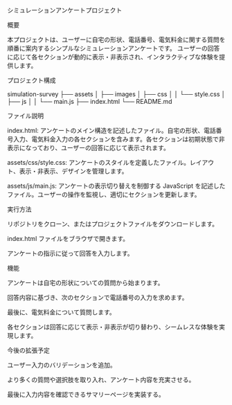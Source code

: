 シミュレーションアンケートプロジェクト

概要

本プロジェクトは、ユーザーに自宅の形状、電話番号、電気料金に関する質問を順番に案内するシンプルなシミュレーションアンケートです。
ユーザーの回答に応じて各セクションが動的に表示・非表示され、インタラクティブな体験を提供します。

プロジェクト構成

simulation-survey
├── assets
│   ├── images
│   ├── css
│   │   └── style.css
│   ├── js
│   │   └── main.js
├── index.html
└── README.md


ファイル説明

index.html: アンケートのメイン構造を記述したファイル。自宅の形状、電話番号入力、電気料金入力の各セクションを含みます。各セクションは初期状態で非表示になっており、ユーザーの回答に応じて表示されます。

assets/css/style.css: アンケートのスタイルを定義したファイル。レイアウト、表示・非表示、デザインを管理します。

assets/js/main.js: アンケートの表示切り替えを制御する JavaScript を記述したファイル。ユーザーの操作を監視し、適切にセクションを更新します。

実行方法

リポジトリをクローン、またはプロジェクトファイルをダウンロードします。

index.html ファイルをブラウザで開きます。

アンケートの指示に従って回答を入力します。

機能

アンケートは自宅の形状についての質問から始まります。

回答内容に基づき、次のセクションで電話番号の入力を求めます。

最後に、電気料金について質問します。

各セクションは回答に応じて表示・非表示が切り替わり、シームレスな体験を実現します。

今後の拡張予定

ユーザー入力のバリデーションを追加。

より多くの質問や選択肢を取り入れ、アンケート内容を充実させる。

最後に入力内容を確認できるサマリーページを実装する。